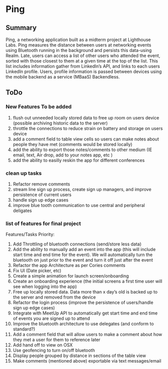 # Ping
 
## Summary 
Ping, a networking application built as a midterm project at Lighthouse Labs. 
Ping measures the distance between users at networking events using Bluetooth running in the background and persists this data-using Realm. Late, users can access a list of other users who attended the event, sorted with those closest to them at a given time at the top of the list. This list includes information gather from LinkedIn’s API, and links to each users LinkedIn profile. Users, profile information is passed between devices using the mobile backend as a service (MBaaS) Backendless. 



## ToDo 
### New Features To be added 
 1. flush out unneeded locally stored data to free up room on users device (possible archiving historic data to the server) 
 2. throttle the connections to reduce strain on battery and storage on users device
 3. add a comment field to table view cells so users can make notes about people they have met (comments would be stored locally) 
 4. add the ability to export those notes/comments to other medium (IE email, text, Air drop, add to your notes app, etc ) 
 5. add the ability to easilly reskin the app for different conferences 

### clean up tasks
 1. Refactor remove comments
 2. stream line sign up process, create sign up managers, and improve persistence of current users 
 3. handle sign up edge cases 
 4. improve blue tooth communication to use central and peripheral deligates 
  
 
### list of features for final project 
Features/Tasks 
Priority: 

1. Add Throttling of bluetooth connections (send/store less data) 
2. Add the ability to manually add an event into the app (this will include start time and end time for the event). We will automatically turn the bluetooth on just prior to the event and turn it off just after the event 
3. Refactor the app Architecture as per Cories comments 
4. Fix UI (Date picker, etc) 
5. Create a simple animation for launch screen/onboarding 
6. Create an onboarding experience (the initial screens a first time user will see when logging into the app) 
7. Free up locally stored data. Data more than x day’s old is backed up to the server and removed from the device
8. Refactor the login process (improve the persistence of users/handle sign up edge cases) 
9. Integrate with MeetUp API to automatically get start time and end time of events you are signed up to attend
10. Improve the bluetooth architecture to use delegates (and conform to standard?) 
11. Add a comment field that will allow users to make a comment about how they met a user for them to reference later
12. Add hand off to view on OSX
13. Use geofencing to turn on/off bluetooth 
14. Display people grouped by distance in sections of the table view
15. Make comments (mentioned above) exportable via text messages/email 
